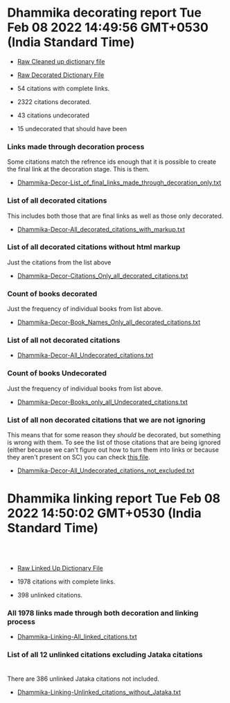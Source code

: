 # Dhammika decorating report Tue Feb 08 2022 14:49:56 GMT+0530 (India Standard Time)
  
  * [Raw Cleaned up dictionary file](https://raw.githubusercontent.com/thesunshade/linkafication-project/main/Dhammika/pli2en_dhammika.json)
  * [Raw Decorated Dictionary File](https://raw.githubusercontent.com/thesunshade/linkafication-project/main/Dhammika/Dhammika-Decorated-pli2en_dhammika.json)

  * 54 citations with complete links.<br>
  * 2322 citations decorated.
  * 43 citations undecorated
  * 15 undecorated that should have been

### Links made through decoration process
  Some citations match the refrence ids enough that it is possible to create the final link at the decoration stage. This is them.
* [Dhammika-Decor-List_of_final_links_made_through_decoration_only.txt](https://github.com/thesunshade/linkafication-project/blob/main/Dhammika/Reports/Dhammika-Decor-List_of_final_links_made_through_decoration_only.txt)<br>

### List of all decorated citations
This includes both those that are final links as well as those only decorated.
* [Dhammika-Decor-All_decorated_citations_with_markup.txt](https://github.com/thesunshade/linkafication-project/blob/main/Dhammika/Reports/Dhammika-Decor-All_decorated_citations_with_markup.txt)<br>

### List of all decorated citations without html markup
Just the citations from the list above
* [Dhammika-Decor-Citations_Only_all_decorated_citations.txt](https://github.com/thesunshade/linkafication-project/blob/main/Dhammika/Reports/Dhammika-Decor-Citations_Only_all_decorated_citations.txt)<br>

### Count of books decorated
Just the frequency of individual books from list above.
* [Dhammika-Decor-Book_Names_Only_all_decorated_citations.txt](https://github.com/thesunshade/linkafication-project/blob/main/Dhammika/Reports/Dhammika-Decor-Book_Names_Only_all_decorated_citations.txt)<br>

### List of all not decorated citations
* [Dhammika-Decor-All_Undecorated_citations.txt](https://github.com/thesunshade/linkafication-project/blob/main/Dhammika/Reports/Dhammika-Decor-All_Undecorated_citations.txt)<br>

### Count of books Undecorated
Just the frequency of individual books from list above.
* [Dhammika-Decor-Books_only_all_Undecorated_citations.txt](https://github.com/thesunshade/linkafication-project/blob/main/Dhammika/Reports/Dhammika-Decor-Books_only_all_Undecorated_citations.txt)<br>

### List of all non decorated citations that we are not ignoring
This means that for some reason they *should* be decorated, but something is wrong with them. To see the list of those citations that are being ignored (either because we can't figure out how to turn them into links or because they aren't present on SC) you can check [this file](https://github.com/thesunshade/linkafication-project/blob/main/app/functions/excludeList.js).
* [Dhammika-Decor-All_Undecorated_citations_not_excluded.txt](https://github.com/thesunshade/linkafication-project/blob/main/Dhammika/Reports/Dhammika-Decor-All_Undecorated_citations_not_excluded.txt)<br>
# Dhammika linking report Tue Feb 08 2022 14:50:02 GMT+0530 (India Standard Time)
  <br><br>
  * [Raw Linked Up Dictionary File](https://raw.githubusercontent.com/thesunshade/linkafication-project/main/Dhammika/Dhammika-LinkedUp-pli2en_dhammika.json)

  * 1978 citations with complete links.<br>
  * 398 unlinked citations.

### All 1978 links made through both decoration and linking process
* [Dhammika-Linking-All_linked_citations.txt](https://github.com/thesunshade/linkafication-project/blob/main/Dhammika/Reports/Dhammika-Linking-All_linked_citations.txt)<br>

### List of all 12 unlinked citations excluding Jataka citations<br><br>
There are 386 unlinked Jataka citations not included.

* [Dhammika-Linking-Unlinked_citations_without_Jataka.txt](https://github.com/thesunshade/linkafication-project/blob/main/Dhammika/Reports/Dhammika-Linking-Unlinked_citations_without_Jataka.txt)<br>

